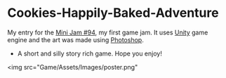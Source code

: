 # Cookies-Happily-Baked-Adventure
My entry for the [Mini Jam #94](https://itch.io/jam/mini-jam-94-baking), my first game jam.
It uses [Unity](https://unity.com) game engine and the art was made using [Photoshop](https://www.adobe.com/products/photoshop.html).
- A short and silly story rich game. 
 Hope you enjoy!
 
 <img src="Game/Assets/Images/poster.png"
